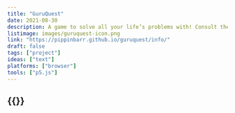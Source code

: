 ```yaml
---
title: "GuruQuest"
date: 2021-08-30
description: A game to solve all your life’s problems with! Consult the guru on any matter your heart desires and let him bestow wisdom upon you! Relive the Golden Age of text adventures! Beat the guru at his own game! So to speak!
listimage: images/guruquest-icon.png
link: "https://pippinbarr.github.io/guruquest/info/"
draft: false
tags: ["project"]
ideas: ["text"]
platforms: ["browser"]
tools: ["p5.js"]
---
```


## {{<param title >}}
